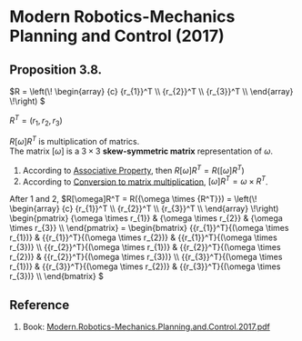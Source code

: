 # Modern Robotics-Mechanics Planning and Control (2017)

## Proposition 3.8.

$`R = \left(\!
      \begin{array} {c}
        {r_{1}}^T \\ 
        {r_{2}}^T \\ 
        {r_{3}}^T \\ 
      \end{array}
      \!\right)
`$

$`R^T = (r_{1}, r_{2}, r_{3})`$

$`R[\omega]R^T`$ is multiplication of matrics. <br>
The matrix $`[\omega]`$ is a $`3 × 3`$ **skew-symmetric matrix** representation of $`\omega`$. <br>
1. According to [Associative Property](https://github.com/vitonzhangtt/LinearAlgebraNinja/blob/main/Addition-and-multiplication-of-matrices.md#associative-property), then $`R[\omega]R^T=R([\omega]R^T)`$
2. According to [Conversion to matrix multiplication](https://en.wikipedia.org/wiki/Cross_product#Conversion_to_matrix_multiplication), $`[\omega]R^T = {\omega} \times {R^T}`$.

After 1 and 2, $`R[\omega]R^T = R({\omega \times {R^T}}) 
  = \left(\!
      \begin{array} {c}
        {r_{1}}^T \\ 
        {r_{2}}^T \\ 
        {r_{3}}^T \\ 
      \end{array}
    \!\right)   
    \begin{pmatrix}
        {\omega \times r_{1}} & {\omega \times r_{2}} & {\omega \times r_{3}} \\
    \end{pmatrix}
  = \begin{bmatrix}
      {{r_{1}}^T}{(\omega \times r_{1})} & {{r_{1}}^T}{(\omega \times r_{2})} & {{r_{1}}^T}{(\omega \times r_{3})} \\
      {{r_{2}}^T}{(\omega \times r_{1})} & {{r_{2}}^T}{(\omega \times r_{2})} & {{r_{2}}^T}{(\omega \times r_{3})} \\
      {{r_{3}}^T}{(\omega \times r_{1})} & {{r_{3}}^T}{(\omega \times r_{2})} & {{r_{3}}^T}{(\omega \times r_{3})} \\
    \end{bmatrix}
`$

## Reference
1. Book: [Modern.Robotics-Mechanics.Planning.and.Control.2017.pdf](https://www.amazon.com/Modern-Robotics-Mechanics-Planning-Control/dp/1107156300)


